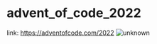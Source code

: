 # advent_of_code_2022
link: https://adventofcode.com/2022
![unknown](https://user-images.githubusercontent.com/24466519/207753318-1814ad1e-d6e3-4e96-8864-8117a56e68fd.png)

